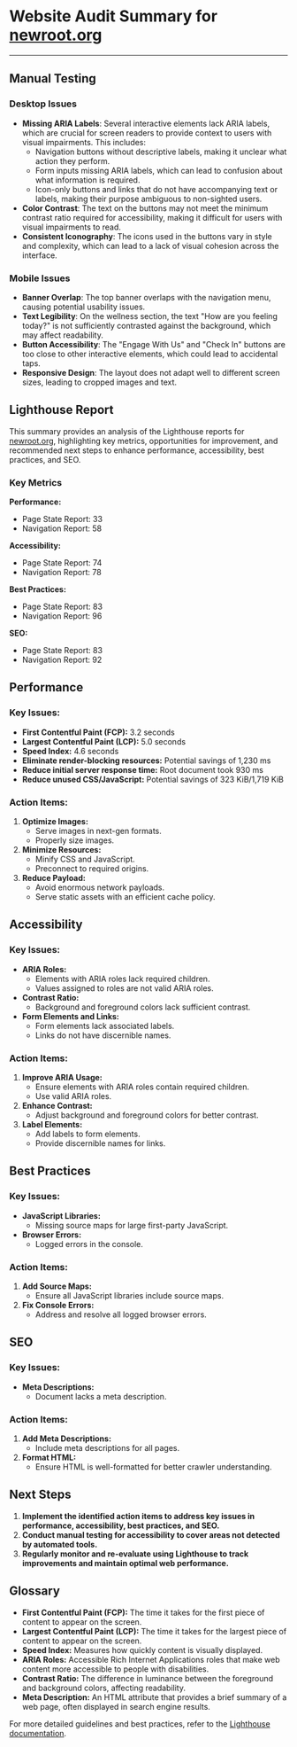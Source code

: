 # Website Audit Summary for [newroot.org](http://newroot.org/)

---

## Manual Testing

### Desktop Issues

- **Missing ARIA Labels**: Several interactive elements lack ARIA labels, which are crucial for screen readers to provide context to users with visual impairments. This includes:
  - Navigation buttons without descriptive labels, making it unclear what action they perform.
  - Form inputs missing ARIA labels, which can lead to confusion about what information is required.
  - Icon-only buttons and links that do not have accompanying text or labels, making their purpose ambiguous to non-sighted users.
- **Color Contrast**: The text on the buttons may not meet the minimum contrast ratio required for accessibility, making it difficult for users with visual impairments to read.
- **Consistent Iconography**: The icons used in the buttons vary in style and complexity, which can lead to a lack of visual cohesion across the interface.

### Mobile Issues

- **Banner Overlap**: The top banner overlaps with the navigation menu, causing potential usability issues.
- **Text Legibility**: On the wellness section, the text "How are you feeling today?" is not sufficiently contrasted against the background, which may affect readability.
- **Button Accessibility**: The "Engage With Us" and "Check In" buttons are too close to other interactive elements, which could lead to accidental taps.
- **Responsive Design**: The layout does not adapt well to different screen sizes, leading to cropped images and text.

## Lighthouse Report

This summary provides an analysis of the Lighthouse reports for [newroot.org](http://newroot.org/), highlighting key metrics, opportunities for improvement, and recommended next steps to enhance performance, accessibility, best practices, and SEO.

### Key Metrics

**Performance:**
- Page State Report: 33
- Navigation Report: 58

**Accessibility:**
- Page State Report: 74
- Navigation Report: 78

**Best Practices:**
- Page State Report: 83
- Navigation Report: 96

**SEO:**
- Page State Report: 83
- Navigation Report: 92

## Performance

### Key Issues:

- **First Contentful Paint (FCP):** 3.2 seconds
- **Largest Contentful Paint (LCP):** 5.0 seconds
- **Speed Index:** 4.6 seconds
- **Eliminate render-blocking resources:** Potential savings of 1,230 ms
- **Reduce initial server response time:** Root document took 930 ms
- **Reduce unused CSS/JavaScript:** Potential savings of 323 KiB/1,719 KiB

### Action Items:

1. **Optimize Images:**
    - Serve images in next-gen formats.
    - Properly size images.
2. **Minimize Resources:**
    - Minify CSS and JavaScript.
    - Preconnect to required origins.
3. **Reduce Payload:**
    - Avoid enormous network payloads.
    - Serve static assets with an efficient cache policy.

## Accessibility

### Key Issues:

- **ARIA Roles:**
    - Elements with ARIA roles lack required children.
    - Values assigned to roles are not valid ARIA roles.
- **Contrast Ratio:**
    - Background and foreground colors lack sufficient contrast.
- **Form Elements and Links:**
    - Form elements lack associated labels.
    - Links do not have discernible names.

### Action Items:

1. **Improve ARIA Usage:**
    - Ensure elements with ARIA roles contain required children.
    - Use valid ARIA roles.
2. **Enhance Contrast:**
    - Adjust background and foreground colors for better contrast.
3. **Label Elements:**
    - Add labels to form elements.
    - Provide discernible names for links.

## Best Practices

### Key Issues:

- **JavaScript Libraries:**
    - Missing source maps for large first-party JavaScript.
- **Browser Errors:**
    - Logged errors in the console.

### Action Items:

1. **Add Source Maps:**
    - Ensure all JavaScript libraries include source maps.
2. **Fix Console Errors:**
    - Address and resolve all logged browser errors.

## SEO

### Key Issues:

- **Meta Descriptions:**
    - Document lacks a meta description.

### Action Items:

1. **Add Meta Descriptions:**
    - Include meta descriptions for all pages.
2. **Format HTML:**
    - Ensure HTML is well-formatted for better crawler understanding.

## Next Steps

1. **Implement the identified action items to address key issues in performance, accessibility, best practices, and SEO.**
2. **Conduct manual testing for accessibility to cover areas not detected by automated tools.**
3. **Regularly monitor and re-evaluate using Lighthouse to track improvements and maintain optimal web performance.**

## Glossary

- **First Contentful Paint (FCP):** The time it takes for the first piece of content to appear on the screen.
- **Largest Contentful Paint (LCP):** The time it takes for the largest piece of content to appear on the screen.
- **Speed Index:** Measures how quickly content is visually displayed.
- **ARIA Roles:** Accessible Rich Internet Applications roles that make web content more accessible to people with disabilities.
- **Contrast Ratio:** The difference in luminance between the foreground and background colors, affecting readability.
- **Meta Description:** An HTML attribute that provides a brief summary of a web page, often displayed in search engine results.

For more detailed guidelines and best practices, refer to the [Lighthouse documentation](https://developer.chrome.com/docs/lighthouse/overview/).
